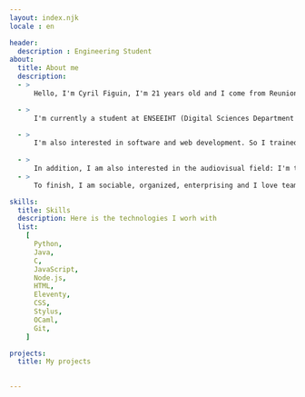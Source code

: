 ```yaml
---
layout: index.njk
locale : en

header:
  description : Engineering Student
about:
  title: About me
  description:
  - >
      Hello, I'm Cyril Figuin, I'm 21 years old and I come from Reunion Island.

  - >
      I'm currently a student at ENSEEIHT (Digital Sciences Department - Systems and Software Engineering).

  - >
      I'm also interested in software and web development. So I trained myself personally in web development (HTML/CSS) for example.
      
  - >
      In addition, I am also interested in the audiovisual field: I'm thus fully involved in my school's video association: TVn7, of which I've been president since May 2020.
  - >
      To finish, I am sociable, organized, enterprising and I love teamwork.

skills:
  title: Skills
  description: Here is the technologies I worh with
  list:
    [
      Python,
      Java,
      C,
      JavaScript,
      Node.js,
      HTML,
      Eleventy,
      CSS,
      Stylus,
      OCaml,
      Git,
    ]

projects:
  title: My projects
 

---
```




